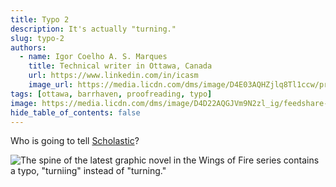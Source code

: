```yaml
---
title: Typo 2
description: It's actually "turning."
slug: typo-2
authors:
  - name: Igor Coelho A. S. Marques
    title: Technical writer in Ottawa, Canada 
    url: https://www.linkedin.com/in/icasm
    image_url: https://media.licdn.com/dms/image/D4E03AQHZjlq8Tl1ccw/profile-displayphoto-shrink_800_800/0/1705677142126?e=1713398400&v=beta&t=_mzrYXwTu2_-a-Tt-0HKC4utBw9RU3UE5tcg-3wN-gA
tags: [ottawa, barrhaven, proofreading, typo]
image: https://media.licdn.com/dms/image/D4D22AQGJVm9N2zl_ig/feedshare-shrink_800/0/1707229672201?e=1710979200&v=beta&t=evUFriVhtoxalSZQBFeRLSlMOGukHHZzn5Xoxw0E7AQ
hide_table_of_contents: false
---
```


Who is going to tell [Scholastic](https://www.linkedin.com/company/scholastic)?

![The spine of the latest graphic novel in the Wings of Fire series contains a typo, "turniing" instead of "turning."](https://media.licdn.com/dms/image/D4E22AQFVpZcvuO-EQg/feedshare-shrink_800/0/1707355311704?e=1710979200&v=beta&t=kwzSCiwvYoKX2t2pADslu0Fj6vZD1jVLQJ7DXl9S77M)
